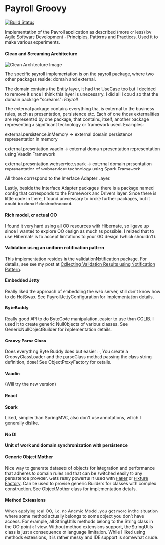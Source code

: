 Payroll Groovy
==============

[![Build Status](https://cloud.drone.io/api/badges/vitormcruz/payroll_groovy/status.svg)](https://cloud.drone.io/vitormcruz/payroll_groovy)
                
Implementation of the Payroll application as described (more or less) by Agile Software Development - Principles, Patterns and Practices. Used it to make various experiments.

#### Clean and Screaming Architecture
  
![Clean Architecture Image](https://8thlight.com/blog/assets/posts/2012-08-13-the-clean-architecture/CleanArchitecture.jpg)

The specific payroll implementation is on the payroll package, where two other packages reside: domain and external. 

The domain contains the Entity layer, it had the UseCase too but I decided to remove it since I think this layer is unecessary. I did all I could so that the domain package 
"screams": *Payroll*

The external package contains everything that is external to the business rules, such as presentation, persistence etc. Each of one those externalities are represented by one 
package, that contains, itself, another package representing a significant technology or framework used. Examples:

external.persistence.inMemory -> external domain persistence representation in memory
 
external.presentation.vaadin -> external domain presentation representation using Vaadin Framework

external.presentation.webservice.spark -> external domain presentation representation of webservices technology using Spark Framework 

All those correspond to the Interface Adapter Layer.

Lastly, beside the Interface Adapter packages, there is a package named config that corresponds to the Framework and Drivers layer. Since there is little code in there, I found 
unecessary to broke further packages, but it could be done if desired/needed. 

#### Rich model, or actual OO

I found it very hard using all OO resources with Hibernate, so I gave up since I wanted to explore OO design as much as possible. I relized that to use Hibernate is to accept 
limitations to your OO design (which shouldn't).
  
#### Validation using an uniform notification pattern

This implementation resides in the validationNotification package. For details, see see my post at
[Collecting Validation Results using Notification Pattern](http://techbeatscorner.blogspot.com.br/2017/04/collecting-validation-result-using.html).

#### Embedded Jetty

Really liked the approach of embedding the web server, still don't know how to do HotSwap. See PayrollJettyConfiguration for implementation details.

#### ByteBuddy

Really good API to do ByteCode manipulation, easier to use than CGLIB. I used it to create generic NullObjects of various classes. See GenericNullObjectBuilder for implementation 
details. 

#### Groovy Parse Class

Does everything Byte Buddy does but easier :), You create a GroovyClassLoader and the parseClass method passing the 
class string definition, done! See ObjectProxyFactory for details. 

#### Vaadin

(Will try the new version)

#### React


     
#### Spark

Liked, simpler than SpringMVC, also don't use annotations, which I generally dislike. 

#### No DI



#### Unit of work and domain synchronization with persistence

#### Generic Object Mother

Nice way to generate datasets of objects for integration and performance that adheres to domain rules and that can be switched easily to any persistence provider. Gets really 
powerful if used with [Faker](https://dius.github.io/java-faker/) or [Fixture Factory](https://github.com/six2six/fixture-factory). Can be used to provide generic Builders for
classes with complex construction. See ObjectMother class for implementation details. 

#### Method Extensions

When applying real OO, i.e. no Anemic Model, you get more in the situation where some method actually belongs to some object you don't have access. For example, all StringUtils 
methods belong to the String class in the OO point of view. Without method extensions support, the StringUtils class is just a consequence of language limitation. While 
I liked using methods extensions, it is rather messy and IDE support is somewhat crude.    